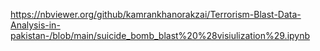 https://nbviewer.org/github/kamrankhanorakzai/Terrorism-Blast-Data-Analysis-in-pakistan-/blob/main/suicide_bomb_blast%20%28visiulization%29.ipynb

